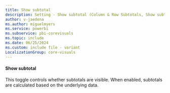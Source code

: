 ```yaml
---
title: Show subtotal
description: Setting - Show subtotal (Column & Row Subtotals, Show subtotal)
author: v-jaedena
ms.author: miguelmyers
ms.service: powerbi
ms.subservice: pbi-corevisuals
ms.topic: include
ms.date: 06/25/2024
ms.custom: include file - variant
LocalizationGroup: core-visuals
---
```

#### Show subtotal

This toggle controls whether subtotals are visible. When enabled, subtotals are calculated based on the underlying data.
